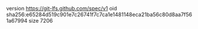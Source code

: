 version https://git-lfs.github.com/spec/v1
oid sha256:e65284d519c901e7c26741f7c7ca1e1481148eca21ba56c80d8aa7f561a67994
size 7206
